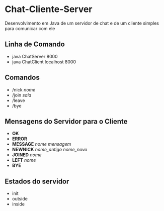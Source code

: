 # Chat-Cliente-Server

Desenvolvimento em Java de um servidor de chat e de um cliente simples para comunicar com ele

## Linha de Comando

  - java ChatServer 8000
  - java ChatClient localhost 8000

## Comandos

  - /nick *nome*
  - /join *sala*
  - /leave
  - /bye

## Mensagens do Servidor para o Cliente

  - **OK**
  - **ERROR**
  - **MESSAGE** *nome* *mensagem*
  - **NEWNICK** *nome_antigo* *nome_novo*
  - **JOINED** *nome*
  - **LEFT** *nome*
  - **BYE**
  
## Estados do servidor 
  
  - init
  - outside
  - inside
  
